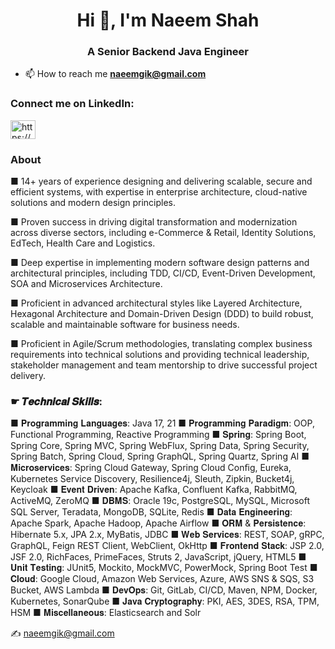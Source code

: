 <h1 align="center">Hi 👋, I'm Naeem Shah</h1>
<h3 align="center">A Senior Backend Java Engineer</h3>

- 📫 How to reach me **naeemgik@gmail.com**

<h3 align="left">Connect me on LinkedIn:</h3>
<p align="left">
<a href="https://www.linkedin.com/in/naeemgik/" target="blank"><img align="center" src="https://raw.githubusercontent.com/rahuldkjain/github-profile-readme-generator/master/src/images/icons/Social/linked-in-alt.svg" alt="https://www.linkedin.com/in/naeemgik/" height="30" width="40" /></a>
</p>

<h3 align="left">About</h3>
■ 14+ years of experience designing and delivering scalable, secure and efficient systems, with expertise in enterprise architecture, cloud-native solutions and modern design principles.

■ Proven success in driving digital transformation and modernization across diverse sectors, including e-Commerce & Retail, Identity Solutions, EdTech, Health Care and Logistics.

■ Deep expertise in implementing modern software design patterns and architectural principles, including TDD, CI/CD, Event-Driven Development, SOA and Microservices Architecture.

■ Proficient in advanced architectural styles like Layered Architecture, Hexagonal Architecture and Domain-Driven Design (DDD) to build robust, scalable and maintainable software for business needs.

■ Proficient in Agile/Scrum methodologies, translating complex business requirements into technical solutions and providing technical leadership, stakeholder management and team mentorship to drive successful project delivery.

<h3 align="left">☛ 𝑻𝒆𝒄𝒉𝒏𝒊𝒄𝒂𝒍 𝑺𝒌𝒊𝒍𝒍𝒔:</h3>
■ 𝐏𝐫𝐨𝐠𝐫𝐚𝐦𝐦𝐢𝐧𝐠 𝐋𝐚𝐧𝐠𝐮𝐚𝐠𝐞𝐬: Java 17, 21
■ 𝐏𝐫𝐨𝐠𝐫𝐚𝐦𝐦𝐢𝐧𝐠 𝐏𝐚𝐫𝐚𝐝𝐢𝐠𝐦: OOP, Functional Programming, Reactive Programming
■ 𝐒𝐩𝐫𝐢𝐧𝐠: Spring Boot, Spring Core, Spring MVC, Spring WebFlux, Spring Data, Spring Security, Spring Batch, Spring Cloud, Spring GraphQL, Spring Quartz, Spring AI
■ 𝐌𝐢𝐜𝐫𝐨𝐬𝐞𝐫𝐯𝐢𝐜𝐞𝐬: Spring Cloud Gateway, Spring Cloud Conﬁg, Eureka, Kubernetes Service Discovery, Resilience4j, Sleuth, Zipkin, Bucket4j, Keycloak
■ 𝐄𝐯𝐞𝐧𝐭 𝐃𝐫𝐢𝐯𝐞𝐧: Apache Kafka, Confluent Kafka, RabbitMQ, ActiveMQ, ZeroMQ
■ 𝐃𝐁𝐌𝐒: Oracle 19c, PostgreSQL, MySQL, Microsoft SQL Server, Teradata, MongoDB, SQLite, Redis
■ 𝐃𝐚𝐭𝐚 𝐄𝐧𝐠𝐢𝐧𝐞𝐞𝐫𝐢𝐧𝐠: Apache Spark, Apache Hadoop, Apache Airflow
■ 𝐎𝐑𝐌 & 𝐏𝐞𝐫𝐬𝐢𝐬𝐭𝐞𝐧𝐜𝐞: Hibernate 5.x, JPA 2.x, MyBatis, JDBC
■ 𝐖𝐞𝐛 𝐒𝐞𝐫𝐯𝐢𝐜𝐞𝐬: REST, SOAP, gRPC, GraphQL, Feign REST Client, WebClient, OkHttp
■ 𝐅𝐫𝐨𝐧𝐭𝐞𝐧𝐝 𝐒𝐭𝐚𝐜𝐤: JSP 2.0, JSF 2.0, RichFaces, PrimeFaces, Struts 2, JavaScript, jQuery, HTML5
■ 𝐔𝐧𝐢𝐭 𝐓𝐞𝐬𝐭𝐢𝐧𝐠: JUnit5, Mockito, MockMVC, PowerMock, Spring Boot Test
■ 𝐂𝐥𝐨𝐮𝐝: Google Cloud, Amazon Web Services, Azure, AWS SNS & SQS, S3 Bucket, AWS Lambda
■ 𝐃𝐞𝐯𝐎𝐩𝐬: Git, GitLab, CI/CD, Maven, NPM, Docker, Kubernetes, SonarQube
■ 𝐉𝐚𝐯𝐚 𝐂𝐫𝐲𝐩𝐭𝐨𝐠𝐫𝐚𝐩𝐡𝐲: PKI, AES, 3DES, RSA, TPM, HSM
■ 𝐌𝐢𝐬𝐜𝐞𝐥𝐥𝐚𝐧𝐞𝐨𝐮𝐬: Elasticsearch and Solr

✍ naeemgik@gmail.com
